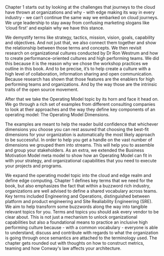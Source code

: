 Chapter 1 starts out by looking at the challenges that  journeys to the cloud have thrown at organizations and why - with edge making its way in every industry - we can’t continue the same way we embarked on cloud journeys. We urge leadership to stay away from confusing marketing slogans like ‘cloud first' and explain why we have this stance.

We demystify terms like strategy, tactics, mission, vision, goals, capability and objectives. And not just that, we also connect them together and show the relationship between those terms and concepts.
We then revisit research on organizational cultures conducted by Dr Ron Westrum and how to create performance-oriented cultures and high performing teams. We did this because it is the reason why we chose the workshop practices we outline in this book. And to be precise, it’s to help create a culture with a high level of collaboration, information sharing and open communication. Because research has shown that those features are the enablers for high performing teams and organizations. And by the way those are the intrinsic traits of the open source movement.

After that we take the Operating Model topic by its horn and face it head on. We go through a rich set of examples from different consulting companies to look at their approaches and the way they define key components of an operating model: The Operating Model Dimensions. 

The examples are meant to help the reader build confidence that whichever dimensions you choose you can rest assured that choosing the best-fit dimensions for your organization is automatically the most likely approach to be successful. In order to help you get a handle on the vast number of dimensions we grouped them into streams. This will help you to assemble and group your stakeholders. As an extra, we extended the Business Motivation Model meta model to show how an Operating Model can fit in with your strategy, and organizational capabilities that you need to execute your projects and programs.

We expand the operating model topic into the cloud and edge realm and define edge computing.
Chapter 1 defines key terms that we need for the book, but also emphasizes the fact that within a buzzword rich industry, organizations are well advised to define a shared vocabulary across teams. Key terms included Engineering and Operations, distinguished between platform and product engineering and Site Realiability Engineering (SRE). We aim to help transform some buzzwords along the way into tangible relevant topics for you. Terms and topics you should ask every vendor to be clear about. This is not just a mechanism to unlock organizational capabilities but also a foundational means to practice an inclusive high performing culture because - with a common vocabulary - everyone is able to understand, discuss and contribute with regards to what the organization is going through once semantics are attached to the terminology used.
The chapter gets rounded out with thoughts on how to construct metrics, teaming and how Conway's law affects your architecture.

